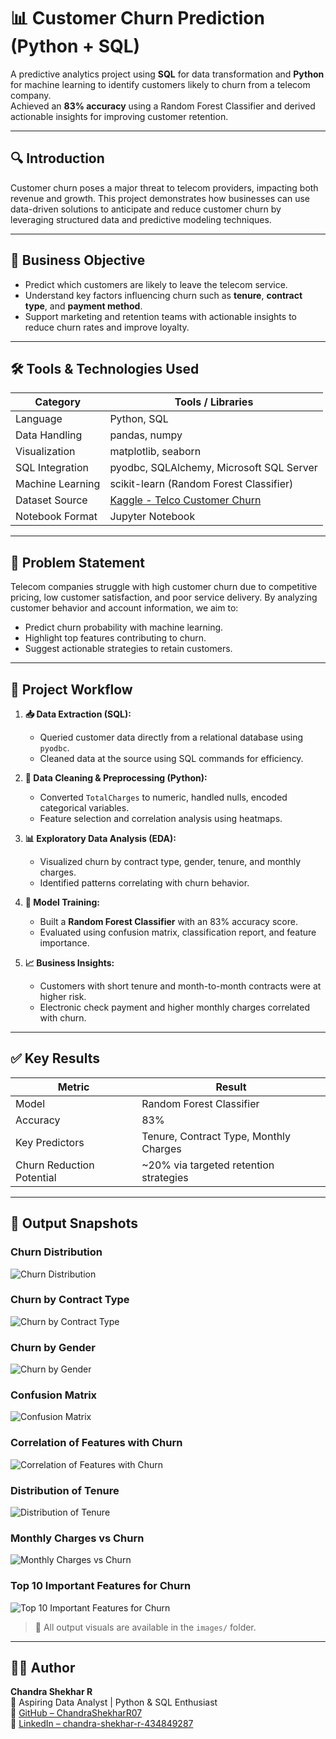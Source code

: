 # 📊 Customer Churn Prediction (Python + SQL)

A predictive analytics project using **SQL** for data transformation and **Python** for machine learning to identify customers likely to churn from a telecom company.  
Achieved an **83% accuracy** using a Random Forest Classifier and derived actionable insights for improving customer retention.

---

## 🔍 Introduction

Customer churn poses a major threat to telecom providers, impacting both revenue and growth. This project demonstrates how businesses can use data-driven solutions to anticipate and reduce customer churn by leveraging structured data and predictive modeling techniques.

---

## 🎯 Business Objective

- Predict which customers are likely to leave the telecom service.
- Understand key factors influencing churn such as **tenure**, **contract type**, and **payment method**.
- Support marketing and retention teams with actionable insights to reduce churn rates and improve loyalty.

---

## 🛠️ Tools & Technologies Used

| Category           | Tools / Libraries                             |
|-------------------|-----------------------------------------------|
| Language           | Python, SQL                                   |
| Data Handling      | pandas, numpy                                 |
| Visualization      | matplotlib, seaborn                           |
| SQL Integration    | pyodbc, SQLAlchemy, Microsoft SQL Server      |
| Machine Learning   | scikit-learn (Random Forest Classifier)       |
| Dataset Source     | [Kaggle - Telco Customer Churn](https://www.kaggle.com/datasets/blastchar/telco-customer-churn) |
| Notebook Format    | Jupyter Notebook                              |

---

## 🧠 Problem Statement

Telecom companies struggle with high customer churn due to competitive pricing, low customer satisfaction, and poor service delivery. By analyzing customer behavior and account information, we aim to:

- Predict churn probability with machine learning.
- Highlight top features contributing to churn.
- Suggest actionable strategies to retain customers.

---

## 🔄 Project Workflow

1. **📥 Data Extraction (SQL):**
   - Queried customer data directly from a relational database using `pyodbc`.
   - Cleaned data at the source using SQL commands for efficiency.

2. **🧹 Data Cleaning & Preprocessing (Python):**
   - Converted `TotalCharges` to numeric, handled nulls, encoded categorical variables.
   - Feature selection and correlation analysis using heatmaps.

3. **📊 Exploratory Data Analysis (EDA):**
   - Visualized churn by contract type, gender, tenure, and monthly charges.
   - Identified patterns correlating with churn behavior.

4. **🧠 Model Training:**
   - Built a **Random Forest Classifier** with an 83% accuracy score.
   - Evaluated using confusion matrix, classification report, and feature importance.

5. **📈 Business Insights:**
   - Customers with short tenure and month-to-month contracts were at higher risk.
   - Electronic check payment and higher monthly charges correlated with churn.

---

## ✅ Key Results

| Metric              | Result         |
|---------------------|----------------|
| Model               | Random Forest Classifier |
| Accuracy            | 83%            |
| Key Predictors      | Tenure, Contract Type, Monthly Charges |
| Churn Reduction Potential | ~20% via targeted retention strategies |

---

## 📸 Output Snapshots

### Churn Distribution  
![Churn Distribution](https://github.com/ChandraShekharR07/Customer-Churn-Prediction-Python-SQL-/raw/main/Images/Churn%20Distribution.png)

### Churn by Contract Type  
![Churn by Contract Type](https://github.com/ChandraShekharR07/Customer-Churn-Prediction-Python-SQL-/raw/main/Images/Churn%20by%20Contract%20Type.png)

### Churn by Gender  
![Churn by Gender](https://github.com/ChandraShekharR07/Customer-Churn-Prediction-Python-SQL-/raw/main/Images/Churn%20by%20Gender.png)

### Confusion Matrix  
![Confusion Matrix](https://github.com/ChandraShekharR07/Customer-Churn-Prediction-Python-SQL-/raw/main/Images/Confusion%20Matrix.png)

### Correlation of Features with Churn  
![Correlation of Features with Churn](https://github.com/ChandraShekharR07/Customer-Churn-Prediction-Python-SQL-/raw/main/Images/Correlation%20of%20Features%20with%20Churn.png)

### Distribution of Tenure  
![Distribution of Tenure](https://github.com/ChandraShekharR07/Customer-Churn-Prediction-Python-SQL-/raw/main/Images/Distribution%20of%20Tenure.png)

### Monthly Charges vs Churn  
![Monthly Charges vs Churn](https://github.com/ChandraShekharR07/Customer-Churn-Prediction-Python-SQL-/raw/main/Images/Monthly%20Charges%20vs%20Churn.png)

### Top 10 Important Features for Churn  
![Top 10 Important Features for Churn](https://github.com/ChandraShekharR07/Customer-Churn-Prediction-Python-SQL-/raw/main/Images/Top%2010%20Important%20Features%20for%20Churn.png)

> 📂 All output visuals are available in the `images/` folder.

---

## 🙋‍♂️ Author

**Chandra Shekhar R**  
📍 Aspiring Data Analyst | Python & SQL Enthusiast  
🔗 [GitHub – ChandraShekharR07](https://github.com/ChandraShekharR07)  
🔗 [LinkedIn – chandra-shekhar-r-434849287](https://www.linkedin.com/in/chandra-shekhar-r-434849287/)

